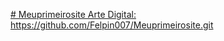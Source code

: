 [# Meuprimeirosite
Arte Digital:
https://github.com/Felpin007/Meuprimeirosite.git
](https://felpin007.github.io/Meuprimeirosite/)
